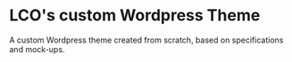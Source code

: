 # LCO's custom Wordpress Theme

A custom Wordpress theme created from scratch, based on specifications and mock-ups.
